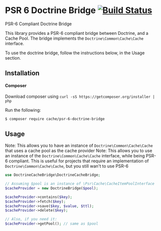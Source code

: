 # PSR 6 Doctrine Bridge [![Build Status](https://travis-ci.org/php-cache/doctrine-bridge.svg)](https://travis-ci.org/php-cache/doctrine-bridge)
PSR-6 Compliant Doctrine Bridge

This library provides a PSR-6 compliant bridge between Doctrine, and a Cache Pool. The bridge implements the 
`Doctrine\Common\Cache\Cache` interface.

To use the doctrine bridge, follow the instructions below, in the Usage section.

## Installation

#### Composer

Download composer using `curl -sS https://getcomposer.org/installer | php`

Run the following:

```sh
$ composer require cache/psr-6-doctrine-bridge
```

## Usage

Note: This allows you to have an instance of `Doctrine\Common\Cache\Cache` that uses a cache pool as the cache provider
Note: This allows you to use an instance of the `Doctrine\Common\Cache\Cache` interface, while being PSR-6 compliant. 
This is useful for projects that require an implementation of `Doctrine\Common\Cache\Cache`, but you still wan't to use
PSR-6

```php
use DoctrineCacheBridge\DoctrineCacheBridge;

// Assuming $pool is an instance of \Psr\Cache\CacheItemPoolInterface
$cacheProvider = new DoctrineBridge($pool);

$cacheProvider->contains($key);
$cacheProvider->fetch($key);
$cacheProvider->save($key, $value, $ttl);
$cacheProvider->delete($key);

// Also, if you need it:
$cacheProvider->getPool(); // same as $pool
```
